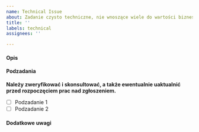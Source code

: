 ```yaml
---
name: Technical Issue
about: Zadanie czysto techniczne, nie wnoszące wiele do wartości biznesowej.
title: ''
labels: technical
assignees: ''

---
```


#### Opis

#### Podzadania
**Należy zweryfikować i skonsultować, a także ewentualnie uaktualnić przed rozpoczęciem prac nad zgłoszeniem.**
- [ ] Podzadanie 1
- [ ] Podzadanie 2

#### Dodatkowe uwagi
